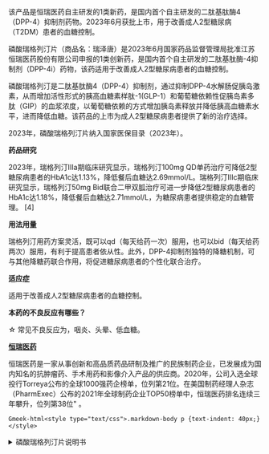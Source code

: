 该产品是恒瑞医药自主研发的1类新药，是国内首个自主研发的二肽基肽酶4（DPP-4）抑制剂药物。2023年6月获批上市，用于改善成人2型糖尿病（T2DM）患者的血糖控制。

磷酸瑞格列汀片（商品名：瑞泽唐）是2023年6月国家药品监督管理局批准江苏恒瑞医药股份有限公司申报的1类创新药，是国内首个自主研发的二肽基肽酶-4抑制剂（DPP-4i）药物，该药适用于改善成人2型糖尿病患者的血糖控制。

磷酸瑞格列汀是二肽基肽酶4（DPP-4）抑制剂，通过抑制DPP-4水解肠促胰岛激素，从而增加活性形式的胰高血糖素样肽-1(GLP-1）和葡萄糖依赖性促胰岛素多肽（GIP）的血浆浓度，以葡萄糖依赖的方式增加胰岛素释放并降低胰高血糖素水平，进而降低血糖。该药品的上市为成人2型糖尿病患者提供了新的治疗选择。 

2023年，磷酸瑞格列汀片纳入国家医保目录（2023年）。

**药品研究**

2023年，瑞格列汀Ⅲa期临床研究显示，瑞格列汀100mg QD单药治疗可降低2型糖尿病患者的HbA1c达1.13%，降低餐后血糖达2.69mmol/L。瑞格列汀Ⅲc期临床研究显示，瑞格列汀50mg Bid联合二甲双胍治疗可进一步降低2型糖尿病患者的HbA1c达1.18%，降低餐后血糖达2.71mmol/L，为糖尿病患者提供稳定的血糖管理。 [4]

**用法用量**

瑞格列汀用药方案灵活，既可以qd（每天给药一次）服用，也可以bid（每天给药两次）服用，有利于提高患者依从性。此外，DPP-4抑制剂独特的降糖机制，可与其他降糖药联合作用，将促进糖尿病患者的个性化联合治疗。

**适应症**

适用于改善成人2型糖尿病患者的血糖控制。

**本药的不良反应有哪些？**

☆ 常见不良反应为，咽炎、头晕、低血糖。

**[恒瑞医药](https://www.hengrui.com/product/innovativeMedicine.html?type=1)**

恒瑞医药是一家从事创新和高品质药品研制及推广的民族制药企业，已发展成为国内知名的抗肿瘤药、手术用药和影像介入产品的供应商。2020年，公司入选全球投行Torreya公布的全球1000强药企榜单，位列第21位。在美国制药经理人杂志（PharmExec）公布的2021年全球制药企业TOP50榜单中，恒瑞医药排名连续三年攀升，位列第38位" 。

`Gmeek-html<style type="text/css">.markdown-body p {text-indent: 40px;}</style>`

<details>
<summary>磷酸瑞格列汀片说明书</summary>

`Gmeek-html<div class="core-next-dh-shortcode" style="border: 0px;"><div class="ImgLazyLoad-circle" style="display: none;"></div><img data-fancybox="gallery" img-src="/assets1/药物信息/磷酸瑞格列汀片说明书/1.webp"></div><div class="core-next-dh-shortcode" style="border: 0px;"><div class="ImgLazyLoad-circle" style="display: none;"></div><img data-fancybox="gallery" img-src="/assets1/药物信息/磷酸瑞格列汀片说明书/2.webp"></div><div class="core-next-dh-shortcode" style="border: 0px;"><div class="ImgLazyLoad-circle" style="display: none;"></div><img data-fancybox="gallery" img-src="/assets1/药物信息/磷酸瑞格列汀片说明书/3.webp"></div><div class="core-next-dh-shortcode" style="border: 0px;"><div class="ImgLazyLoad-circle" style="display: none;"></div><img data-fancybox="gallery" img-src="/assets1/药物信息/磷酸瑞格列汀片说明书/4.webp"></div><div class="core-next-dh-shortcode" style="border: 0px;"><div class="ImgLazyLoad-circle" style="display: none;"></div><img data-fancybox="gallery" img-src="/assets1/药物信息/磷酸瑞格列汀片说明书/5.webp"></div><div class="core-next-dh-shortcode" style="border: 0px;"><div class="ImgLazyLoad-circle" style="display: none;"></div><img data-fancybox="gallery" img-src="/assets1/药物信息/磷酸瑞格列汀片说明书/6.webp"></div><div class="core-next-dh-shortcode" style="border: 0px;"><div class="ImgLazyLoad-circle" style="display: none;"></div><img data-fancybox="gallery" img-src="/assets1/药物信息/磷酸瑞格列汀片说明书/7.webp"></div><div class="core-next-dh-shortcode" style="border: 0px;"><div class="ImgLazyLoad-circle" style="display: none;"></div><img data-fancybox="gallery" img-src="/assets1/药物信息/磷酸瑞格列汀片说明书/8.webp"></div><div class="core-next-dh-shortcode" style="border: 0px;"><div class="ImgLazyLoad-circle" style="display: none;"></div><img data-fancybox="gallery" img-src="/assets1/药物信息/磷酸瑞格列汀片说明书/9.webp"></div><div class="core-next-dh-shortcode" style="border: 0px;"><div class="ImgLazyLoad-circle" style="display: none;"></div><img data-fancybox="gallery" img-src="/assets1/药物信息/磷酸瑞格列汀片说明书/10.webp"></div><div class="core-next-dh-shortcode" style="border: 0px;"><div class="ImgLazyLoad-circle" style="display: none;"></div><img data-fancybox="gallery" img-src="/assets1/药物信息/磷酸瑞格列汀片说明书/11.webp"></div><div class="core-next-dh-shortcode" style="border: 0px;"><div class="ImgLazyLoad-circle" style="display: none;"></div><img data-fancybox="gallery" img-src="/assets1/药物信息/磷酸瑞格列汀片说明书/12.webp"></div><div class="core-next-dh-shortcode" style="border: 0px;"><div class="ImgLazyLoad-circle" style="display: none;"></div><img data-fancybox="gallery" img-src="/assets1/药物信息/磷酸瑞格列汀片说明书/13.webp"></div><div class="core-next-dh-shortcode" style="border: 0px;"><div class="ImgLazyLoad-circle" style="display: none;"></div><img data-fancybox="gallery" img-src="/assets1/药物信息/磷酸瑞格列汀片说明书/14.webp"></div><div class="core-next-dh-shortcode" style="border: 0px;"><div class="ImgLazyLoad-circle" style="display: none;"></div><img data-fancybox="gallery" img-src="/assets1/药物信息/磷酸瑞格列汀片说明书/15.webp"></div><div class="core-next-dh-shortcode" style="border: 0px;"><div class="ImgLazyLoad-circle" style="display: none;"></div><img data-fancybox="gallery" img-src="/assets1/药物信息/磷酸瑞格列汀片说明书/16.webp"></div><div class="ImgLazyLoad-circle"></div><img data-fancybox="gallery" img-src="/assets1/药物信息/磷酸瑞格列汀片说明书/0.webp"><style type="text/css">@media screen and (min-width:901px){.core-next-dh-shortcode{width: 24%;border: none;overflow: hidden;}.core-next-dh-shortcode img {width:201.6px;height:134.46px; }} @media screen and (max-width:900px){.core-next-dh-shortcode{width: 100%;}.core-next-dh-shortcode img {width: 100%;}}</style>`

</details>